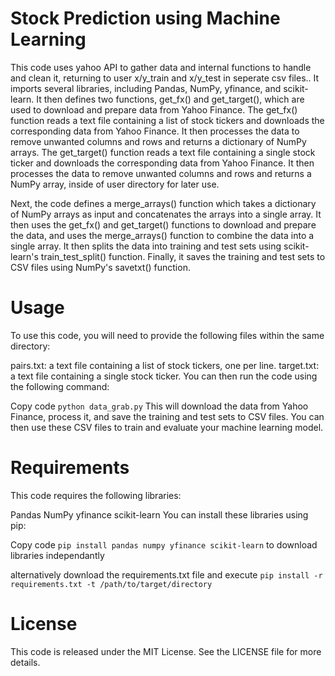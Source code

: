 # Stock Prediction using Machine Learning
This code uses yahoo API to gather data and internal functions to handle and clean it, returning to user x/y_train and x/y_test in seperate csv files.. It imports several libraries, including Pandas, NumPy, yfinance, and scikit-learn. It then defines two functions, get_fx() and get_target(), which are used to download and prepare data from Yahoo Finance. The get_fx() function reads a text file containing a list of stock tickers and downloads the corresponding data from Yahoo Finance. It then processes the data to remove unwanted columns and rows and returns a dictionary of NumPy arrays. The get_target() function reads a text file containing a single stock ticker and downloads the corresponding data from Yahoo Finance. It then processes the data to remove unwanted columns and rows and returns a NumPy array, inside of user directory for later use.

Next, the code defines a merge_arrays() function which takes a dictionary of NumPy arrays as input and concatenates the arrays into a single array. It then uses the get_fx() and get_target() functions to download and prepare the data, and uses the merge_arrays() function to combine the data into a single array. It then splits the data into training and test sets using scikit-learn's train_test_split() function. Finally, it saves the training and test sets to CSV files using NumPy's savetxt() function.

# Usage
To use this code, you will need to provide the following files within the same directory:

pairs.txt: a text file containing a list of stock tickers, one per line.
target.txt: a text file containing a single stock ticker.
You can then run the code using the following command:

Copy code
`python data_grab.py`
This will download the data from Yahoo Finance, process it, and save the training and test sets to CSV files. You can then use these CSV files to train and evaluate your machine learning model.

# Requirements
This code requires the following libraries:

Pandas
NumPy
yfinance
scikit-learn
You can install these libraries using pip:

Copy code
`pip install pandas numpy yfinance scikit-learn` to download libraries independantly

alternatively download the requirements.txt file and execute
`pip install -r requirements.txt -t /path/to/target/directory`

# License
This code is released under the MIT License. See the LICENSE file for more details.
